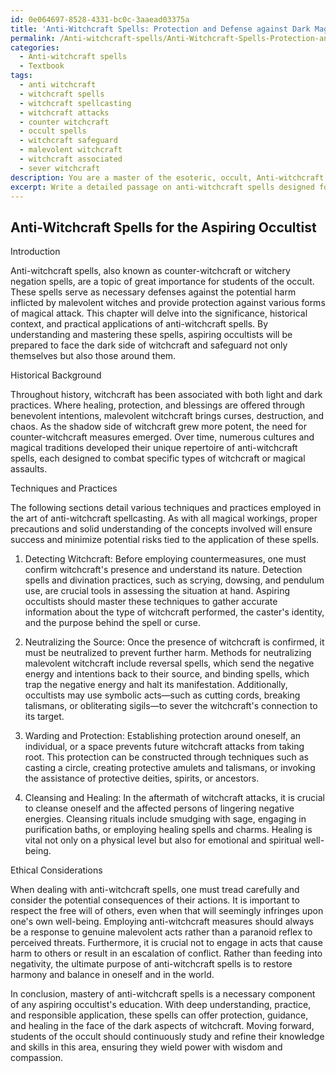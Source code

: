 ```yaml
---
id: 0e064697-8528-4331-bc0c-3aaead03375a
title: 'Anti-Witchcraft Spells: Protection and Defense against Dark Magic'
permalink: /Anti-witchcraft-spells/Anti-Witchcraft-Spells-Protection-and-Defense-against-Dark-Magic/
categories:
  - Anti-witchcraft spells
  - Textbook
tags:
  - anti witchcraft
  - witchcraft spells
  - witchcraft spellcasting
  - witchcraft attacks
  - counter witchcraft
  - occult spells
  - witchcraft safeguard
  - malevolent witchcraft
  - witchcraft associated
  - sever witchcraft
description: You are a master of the esoteric, occult, Anti-witchcraft spells and education, you have written many textbooks on the subject in ways that provide students with rich and deep understanding of the subject. You are being asked to write textbook-like sections on a topic and you do it with full context, explainability, and reliability in accuracy to the true facts of the topic at hand, in a textbook style that a student would easily be able to learn from, in a rich, engaging, and contextual way. Always include relevant context (such as formulas and history), related concepts, and in a way that someone can gain deep insights from.
excerpt: Write a detailed passage on anti-witchcraft spells designed for a grimoire targeted at students of the occult who are seeking to gain a deep understanding of this topic. Provide an introduction to the concept of anti-witchcraft spells, their importance, and their historical background. Discuss various techniques, practices, and the necessary precautions that should be taken while performing these spells. Include key components and steps, and explain why these are considered essential when combating witchcraft. Lastly, address any ethical considerations the student should be aware of while employing anti-witchcraft spells.
---
```


## Anti-Witchcraft Spells for the Aspiring Occultist

Introduction

Anti-witchcraft spells, also known as counter-witchcraft or witchery negation spells, are a topic of great importance for students of the occult. These spells serve as necessary defenses against the potential harm inflicted by malevolent witches and provide protection against various forms of magical attack. This chapter will delve into the significance, historical context, and practical applications of anti-witchcraft spells. By understanding and mastering these spells, aspiring occultists will be prepared to face the dark side of witchcraft and safeguard not only themselves but also those around them.

Historical Background

Throughout history, witchcraft has been associated with both light and dark practices. Where healing, protection, and blessings are offered through benevolent intentions, malevolent witchcraft brings curses, destruction, and chaos. As the shadow side of witchcraft grew more potent, the need for counter-witchcraft measures emerged. Over time, numerous cultures and magical traditions developed their unique repertoire of anti-witchcraft spells, each designed to combat specific types of witchcraft or magical assaults.

Techniques and Practices

The following sections detail various techniques and practices employed in the art of anti-witchcraft spellcasting. As with all magical workings, proper precautions and solid understanding of the concepts involved will ensure success and minimize potential risks tied to the application of these spells.

1. Detecting Witchcraft: Before employing countermeasures, one must confirm witchcraft's presence and understand its nature. Detection spells and divination practices, such as scrying, dowsing, and pendulum use, are crucial tools in assessing the situation at hand. Aspiring occultists should master these techniques to gather accurate information about the type of witchcraft performed, the caster's identity, and the purpose behind the spell or curse.

2. Neutralizing the Source: Once the presence of witchcraft is confirmed, it must be neutralized to prevent further harm. Methods for neutralizing malevolent witchcraft include reversal spells, which send the negative energy and intentions back to their source, and binding spells, which trap the negative energy and halt its manifestation. Additionally, occultists may use symbolic acts—such as cutting cords, breaking talismans, or obliterating sigils—to sever the witchcraft's connection to its target.

3. Warding and Protection: Establishing protection around oneself, an individual, or a space prevents future witchcraft attacks from taking root. This protection can be constructed through techniques such as casting a circle, creating protective amulets and talismans, or invoking the assistance of protective deities, spirits, or ancestors.

4. Cleansing and Healing: In the aftermath of witchcraft attacks, it is crucial to cleanse oneself and the affected persons of lingering negative energies. Cleansing rituals include smudging with sage, engaging in purification baths, or employing healing spells and charms. Healing is vital not only on a physical level but also for emotional and spiritual well-being.

Ethical Considerations

When dealing with anti-witchcraft spells, one must tread carefully and consider the potential consequences of their actions. It is important to respect the free will of others, even when that will seemingly infringes upon one's own well-being. Employing anti-witchcraft measures should always be a response to genuine malevolent acts rather than a paranoid reflex to perceived threats. Furthermore, it is crucial not to engage in acts that cause harm to others or result in an escalation of conflict. Rather than feeding into negativity, the ultimate purpose of anti-witchcraft spells is to restore harmony and balance in oneself and in the world.

In conclusion, mastery of anti-witchcraft spells is a necessary component of any aspiring occultist's education. With deep understanding, practice, and responsible application, these spells can offer protection, guidance, and healing in the face of the dark aspects of witchcraft. Moving forward, students of the occult should continuously study and refine their knowledge and skills in this area, ensuring they wield power with wisdom and compassion.
